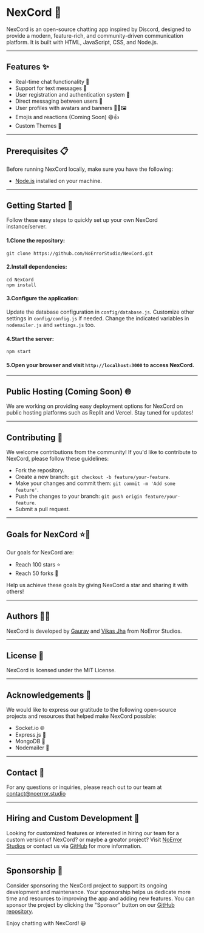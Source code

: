 # NexCord 🚀

NexCord is an open-source chatting app inspired by Discord, designed to provide a modern, feature-rich, and community-driven communication platform. It is built with HTML, JavaScript, CSS, and Node.js.

---

## Features ✨

- Real-time chat functionality 💬
- Support for text messages 📝
- User registration and authentication system 🔐
- Direct messaging between users 📩
- User profiles with avatars and banners 🙋‍♂️🖼️
- Emojis and reactions (Coming Soon) 😄👍
- Custom Themes 🌈

---

## Prerequisites 📋

Before running NexCord locally, make sure you have the following:

- [Node.js](https://nodejs.org/en/download/) installed on your machine.

---

## Getting Started 🚀
Follow these easy steps to quickly set up your own NexCord instance/server.

#### 1.Clone the repository:

```shell
git clone https://github.com/NoErrorStudio/NexCord.git
```

#### 2.Install dependencies:

```shell
cd NexCord
npm install
```

#### 3.Configure the application:

Update the database configuration in `config/database.js`.
Customize other settings in `config/config.js` if needed.
Change the indicated variables in `nodemailer.js` and `settings.js` too.

#### 4.Start the server:

```shell
npm start
```

#### 5.Open your browser and visit `http://localhost:3000` to access NexCord.

---

## Public Hosting (Coming Soon) 🌐

We are working on providing easy deployment options for NexCord on public hosting platforms such as Replit and Vercel. Stay tuned for updates!

---

## Contributing 🤝

We welcome contributions from the community! If you'd like to contribute to NexCord, please follow these guidelines:

- Fork the repository.
- Create a new branch: `git checkout -b feature/your-feature`.
- Make your changes and commit them: `git commit -m 'Add some feature'`.
- Push the changes to your branch: `git push origin feature/your-feature`.
- Submit a pull request.

---

## Goals for NexCord ⭐🍴

Our goals for NexCord are:

- Reach 100 stars ⭐
- Reach 50 forks 🍴

Help us achieve these goals by giving NexCord a star and sharing it with others!

---

## Authors 👨‍💻

NexCord is developed by [Gaurav](https://discord.com/users/891214041391988757) and [Vikas Jha](https://discord.com/users/532177714203852800) from NoError Studios.

---

## License 📄

NexCord is licensed under the MIT License.

---

## Acknowledgements 🙏

We would like to express our gratitude to the following open-source projects and resources that helped make NexCord possible:

- Socket.io 🌐
- Express.js 🚂
- MongoDB 📝
- Nodemailer 📨

---

## Contact 📧

For any questions or inquiries, please reach out to our team at [contact@noerror.studio](mailto:contact@noerror.studio)

---

## Hiring and Custom Development 💼

Looking for customized features or interested in hiring our team for a custom version of NexCord? or maybe a greator project? Visit [NoError Studios](https://www.noerrorstudios.com/) or contact us via [GitHub](https://github.com/Saizuo) for more information.

---

## Sponsorship 💖

Consider sponsoring the NexCord project to support its ongoing development and maintenance. Your sponsorship helps us dedicate more time and resources to improving the app and adding new features. You can sponsor the project by clicking the "Sponsor" button on our [GitHub repository](https://github.com/noerrorstudios/NexCord).

Enjoy chatting with NexCord! 😃
